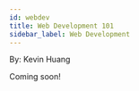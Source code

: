 ```yaml
---
id: webdev
title: Web Development 101
sidebar_label: Web Development
---
```


By: Kevin Huang

Coming soon!

